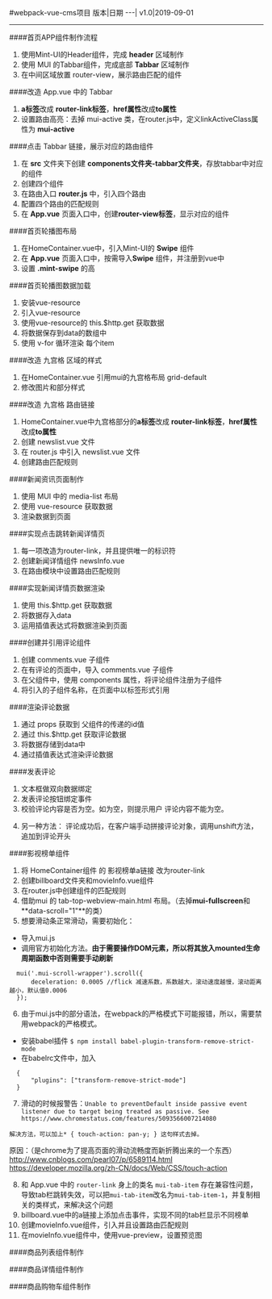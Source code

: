 #webpack-vue-cms项目
版本|日期
---|
v1.0|2019-09-01

---

####首页APP组件制作流程
1. 使用Mint-UI的Header组件，完成 **header** 区域制作
2. 使用 MUI 的Tabbar组件，完成底部 **Tabbar** 区域制作
3. 在中间区域放置 router-view，展示路由匹配的组件

####改造 App.vue 中的 Tabbar
1. **a标签**改成 **router-link标签**，**href属性**改成**to属性** 
2. 设置路由高亮：去掉 mui-active 类，在router.js中，定义linkActiveClass属性为 **mui-active**

####点击 Tabbar 链接，展示对应的路由组件
1. 在 **src** 文件夹下创建 **components文件夹-tabbar文件夹**，存放tabbar中对应的组件
2. 创建四个组件
3. 在路由入口 **router.js** 中，引入四个路由
4. 配置四个路由的匹配规则
5. 在 **App.vue** 页面入口中，创建**router-view标签**，显示对应的组件

####首页轮播图布局
1. 在HomeContainer.vue中，引入Mint-UI的 **Swipe** 组件
2. 在 **App.vue** 页面入口中，按需导入**Swipe** 组件，并注册到vue中
3. 设置 **.mint-swipe** 的高

####首页轮播图数据加载
1. 安装vue-resource
2. 引入vue-resource
3. 使用vue-resource的 this.$http.get 获取数据
4. 将数据保存到data的数组中
5. 使用 v-for 循环渲染 每个item

####改造 九宫格 区域的样式
1. 在HomeContainer.vue 引用mui的九宫格布局 grid-default
2. 修改图片和部分样式

####改造 九宫格 路由链接
1. HomeContainer.vue中九宫格部分的**a标签**改成 **router-link标签**，**href属性**改成**to属性** 
2. 创建 newslist.vue 文件
3. 在 router.js 中引入 newslist.vue 文件
4. 创建路由匹配规则

####新闻资讯页面制作
1. 使用 MUI 中的 media-list 布局
2. 使用 vue-resource 获取数据
3. 渲染数据到页面

####实现点击跳转新闻详情页
1. 每一项改造为router-link，并且提供唯一的标识符
2. 创建新闻详情组件 newsInfo.vue
3. 在路由模块中设置路由匹配规则

####实现新闻详情页数据渲染
1. 使用 this.$http.get 获取数据
2. 将数据存入data
3. 运用插值表达式将数据渲染到页面

####创建并引用评论组件
1. 创建 comments.vue 子组件
2. 在有评论的页面中，导入 comments.vue 子组件
3. 在父组件中，使用 components 属性，将评论组件注册为子组件
4. 将引入的子组件名称，在页面中以标签形式引用

####渲染评论数据
1. 通过 props 获取到 父组件的传递的id值
2. 通过 this.$http.get 获取评论数据
3. 将数据存储到data中
4. 通过插值表达式渲染评论数据

####发表评论
1. 文本框做双向数据绑定
2. 发表评论按钮绑定事件
3. 校验评论内容是否为空。如为空，则提示用户 评论内容不能为空。
<!-- 4. 通过 vue-resource 发送请求，把评论提交到服务器
5. 发表评论成功后，重新刷新列表，显示最新评论 -->
4. 另一种方法： 评论成功后，在客户端手动拼接评论对象，调用unshift方法，追加到评论开头

####影视榜单组件
1. 将 HomeContainer组件 的 影视榜单a链接 改为router-link
2. 创建billboard文件夹和movieInfo.vue组件
3. 在router.js中创建组件的匹配规则
4. 借助mui 的 tab-top-webview-main.html 布局。（去掉**mui-fullscreen**和**data-scroll="1"**的类）
5. 想要滑动条正常滑动，需要初始化：
  + 导入mui.js
  + 调用官方初始化方法。**由于需要操作DOM元素，所以将其放入mounted生命周期函数中否则需要手动刷新** 
  ```
    mui('.mui-scroll-wrapper').scroll({
        deceleration: 0.0005 //flick 减速系数，系数越大，滚动速度越慢，滚动距离越小，默认值0.0006
    });
  ```
6. 由于mui.js中的部分语法，在webpack的严格模式下可能报错，所以，需要禁用webpack的严格模式。
  + 安装babel插件 `$ npm install babel-plugin-transform-remove-strict-mode`
  + 在babelrc文件中，加入
  ```
    {
        "plugins": ["transform-remove-strict-mode"]
    }
  ```
7. 滑动的时候报警告：`Unable to preventDefault inside passive event listener due to target being treated as passive. See https://www.chromestatus.com/features/5093566007214080`
```
解决方法，可以加上* { touch-action: pan-y; } 这句样式去掉。
```
原因：（是chrome为了提高页面的滑动流畅度而新折腾出来的一个东西） http://www.cnblogs.com/pearl07/p/6589114.html
https://developer.mozilla.org/zh-CN/docs/Web/CSS/touch-action

8. 和 App.vue 中的 `router-link` 身上的类名 `mui-tab-item` 存在兼容性问题，导致tab栏跳转失效，可以把`mui-tab-item`改名为`mui-tab-item-1`，并复制相关的类样式，来解决这个问题
9. billboard.vue中的a链接上添加点击事件，实现不同的tab栏显示不同榜单
10. 创建movieInfo.vue组件，引入并且设置路由匹配规则
11. 在movieInfo.vue组件中，使用vue-preview，设置预览图

####商品列表组件制作

####商品详情组件制作

####商品购物车组件制作


